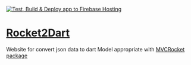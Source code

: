 [![Test, Build & Deploy app to Firebase Hosting](https://github.com/JahezAcademy/Json2dart_web/actions/workflows/deploy-web.yml/badge.svg)](https://github.com/JahezAcademy/Json2dart_web/actions/workflows/deploy-web.yml)
# [Rocket2Dart](json2dart.web.app)

Website for convert json data to dart Model appropriate with [MVCRocket package](https://pub.dev/packages/mvc_rocket)



